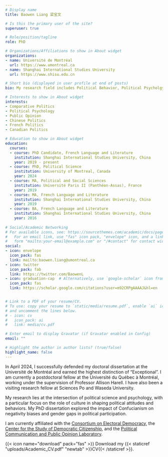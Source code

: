 ```yaml
---
# Display name
title: Baowen Liang 梁宝文

# Is this the primary user of the site?
superuser: true

# Role/position/tagline
role: PhD

# Organizations/Affiliations to show in About widget
organizations:
- name: Université de Montréal
  url: https://www.umontreal.ca 
- name: Shanghai International Studies University
  url: https://www.shisu.edu.cn

# Short bio (displayed in user profile at end of posts)
bio: My research field includes Political Behavior, Political Psycholgy and Public Opinion.

# Interests to show in About widget
interests:
- Comparative Politics
- Political Psychology
- Public Opinion
- Chinese Politics
- French Politics
- Canadian Politics

# Education to show in About widget
education:
  courses:
  - course: PhD Candidate, French Language and Literature
    institution: Shanghai International Studies University, China   
    year: 2019 - present
  - course: PhD, Political Science
    institution: University of Montreal, Canada
    year: 2024
  - course: MA, Political and Social Sciences
    institution: Université Paris II (Panthéon-Assas), France
    year: 2019
  - course: MA, French Language and Literature
    institution: Shanghai International Studies University, China
    year: 2019
  - course: BA, French Language and Literature
    institution: Shanghai International Studies University, China
    year: 2016  
    
# Social/Academic Networking
# For available icons, see: https://sourcethemes.com/academic/docs/page-builder/#icons
#   For an email link, use "fas" icon pack, "envelope" icon, and a link in the
#   form "mailto:your-email@example.com" or "/#contact" for contact widget.
social:
- icon: envelope
  icon_pack: fas
  link: mailto:baowen.liang@umontreal.ca
- icon: twitter
  icon_pack: fab
  link: https://twitter.com/BaowenL
- icon: graduation-cap  # Alternatively, use `google-scholar` icon from `ai` icon pack
  icon_pack: fas
  link: https://scholar.google.com/citations?user=m92CRPgAAAAJ&hl=en


# Link to a PDF of your resume/CV.
# To use: copy your resume to `static/media/resume.pdf`, enable `ai` icons in `params.toml`, 
# and uncomment the lines below.
# - icon: cv
#   icon_pack: ai
#   link: media/cv.pdf

# Enter email to display Gravatar (if Gravatar enabled in Config)
email: ""

# Highlight the author in author lists? (true/false)
highlight_name: false
---
```


In April 2024, I successfully defended my doctoral dissertation at the Université de Montréal and earned the highest distinction of “Exceptional”. I am currently a postdoctoral fellow at the Université du Québec à Montréal, working under the supervision of Professor Allison Harell. I have also been a visiting research fellow at Sciences Po and Waseda University.

My research lies at the intersection of political science and psychology, with a particular focus on the role of culture in shaping political attitudes and behaviors. My PhD dissertation explored the impact of Confucianism on negativity biases and gender gaps in political participation.

I am currently affiliated with the [Consortium on Electoral Democracy](https://c-dem.ca/), the [Center for the Study of Democratic Citizenship](https://csdc-cecd.ca), and the [Political Communication and Public Opinion Laboratory](https://lacpop.uqam.ca/).

{{< icon name="download" pack="fas" >}} Download my {{< staticref "uploads/Academic_CV.pdf" "newtab" >}}CV{{< /staticref >}}.
